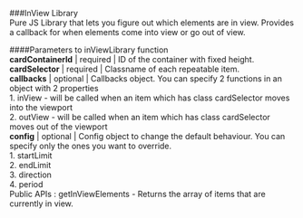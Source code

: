 ###InView Library  
Pure JS Library that lets you figure out which elements are in view.
Provides a callback for when elements come into view or go out of view.

####Parameters to inViewLibrary function  
   **cardContainerId** | required | ID of the container with fixed height.  
   **cardSelector**    | required | Classname of each repeatable item.  
   **callbacks**       | optional | Callbacks object. You can specify 2 functions in an object with 2 properties  
                                1. inView - will be called when an item which has class cardSelector moves into the viewport  
                                2. outView - will be called when an item which has class cardSelector moves out of the viewport  
   **config**          | optional | Config object to change the default behaviour. You can specify only the ones you want to override.  
                                1. startLimit  
                                2. endLimit  
                                3. direction  
                                4. period  
    Public APIs : getInViewElements - Returns the array of items that are currently in view.  
